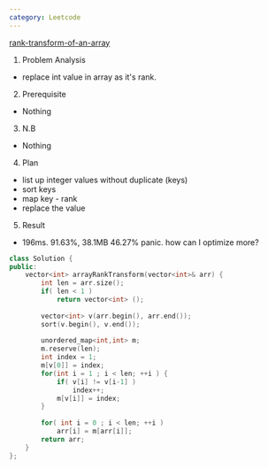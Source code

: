 ```yaml
---
category: Leetcode
---
```


[rank-transform-of-an-array](https://leetcode.com/problems/rank-transform-of-an-array/)

1. Problem Analysis
  - replace int value in array as it's rank.
  
2. Prerequisite
  - Nothing

3. N.B
  - Nothing

4. Plan
  - list up integer values without duplicate (keys)
  - sort keys
  - map key - rank
  - replace the value
  
5. Result
  - 196ms. 91.63%, 38.1MB 46.27% panic. how can I optimize more?
```cpp
class Solution {
public:
    vector<int> arrayRankTransform(vector<int>& arr) {
        int len = arr.size();
        if( len < 1 )
            return vector<int> ();
        
        vector<int> v(arr.begin(), arr.end());
        sort(v.begin(), v.end());
        
        unordered_map<int,int> m;
        m.reserve(len);
        int index = 1;
        m[v[0]] = index;
        for(int i = 1 ; i < len; ++i ) {
            if( v[i] != v[i-1] )
                index++;
            m[v[i]] = index;
        }
        
        for( int i = 0 ; i < len; ++i ) 
            arr[i] = m[arr[i]];
        return arr;
    }
};
```
